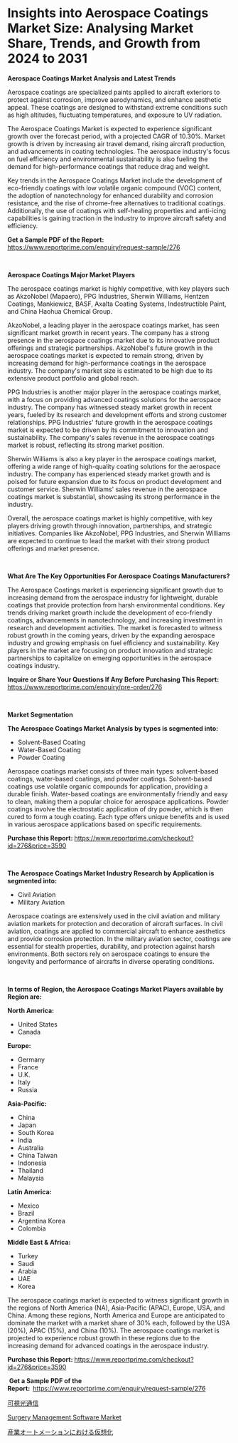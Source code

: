 <p><h1>Insights into Aerospace Coatings Market Size: Analysing Market Share, Trends, and Growth from 2024 to 2031</h1></p><p><strong>Aerospace Coatings Market Analysis and Latest Trends</strong></p>
<p><p>Aerospace coatings are specialized paints applied to aircraft exteriors to protect against corrosion, improve aerodynamics, and enhance aesthetic appeal. These coatings are designed to withstand extreme conditions such as high altitudes, fluctuating temperatures, and exposure to UV radiation.</p><p>The Aerospace Coatings Market is expected to experience significant growth over the forecast period, with a projected CAGR of 10.30%. Market growth is driven by increasing air travel demand, rising aircraft production, and advancements in coating technologies. The aerospace industry's focus on fuel efficiency and environmental sustainability is also fueling the demand for high-performance coatings that reduce drag and weight.</p><p>Key trends in the Aerospace Coatings Market include the development of eco-friendly coatings with low volatile organic compound (VOC) content, the adoption of nanotechnology for enhanced durability and corrosion resistance, and the rise of chrome-free alternatives to traditional coatings. Additionally, the use of coatings with self-healing properties and anti-icing capabilities is gaining traction in the industry to improve aircraft safety and efficiency.</p></p>
<p><strong>Get a Sample PDF of the Report:&nbsp;</strong> <a href="https://www.reportprime.com/enquiry/request-sample/276">https://www.reportprime.com/enquiry/request-sample/276</a></p>
<p>&nbsp;</p>
<p><strong>Aerospace Coatings Major Market Players</strong></p>
<p><p>The aerospace coatings market is highly competitive, with key players such as AkzoNobel (Mapaero), PPG Industries, Sherwin Williams, Hentzen Coatings, Mankiewicz, BASF, Axalta Coating Systems, Indestructible Paint, and China Haohua Chemical Group. </p><p>AkzoNobel, a leading player in the aerospace coatings market, has seen significant market growth in recent years. The company has a strong presence in the aerospace coatings market due to its innovative product offerings and strategic partnerships. AkzoNobel's future growth in the aerospace coatings market is expected to remain strong, driven by increasing demand for high-performance coatings in the aerospace industry. The company's market size is estimated to be high due to its extensive product portfolio and global reach.</p><p>PPG Industries is another major player in the aerospace coatings market, with a focus on providing advanced coatings solutions for the aerospace industry. The company has witnessed steady market growth in recent years, fueled by its research and development efforts and strong customer relationships. PPG Industries' future growth in the aerospace coatings market is expected to be driven by its commitment to innovation and sustainability. The company's sales revenue in the aerospace coatings market is robust, reflecting its strong market position.</p><p>Sherwin Williams is also a key player in the aerospace coatings market, offering a wide range of high-quality coating solutions for the aerospace industry. The company has experienced steady market growth and is poised for future expansion due to its focus on product development and customer service. Sherwin Williams' sales revenue in the aerospace coatings market is substantial, showcasing its strong performance in the industry.</p><p>Overall, the aerospace coatings market is highly competitive, with key players driving growth through innovation, partnerships, and strategic initiatives. Companies like AkzoNobel, PPG Industries, and Sherwin Williams are expected to continue to lead the market with their strong product offerings and market presence.</p></p>
<p>&nbsp;</p>
<p><strong>What Are The Key Opportunities For Aerospace Coatings Manufacturers?</strong></p>
<p><p>The Aerospace Coatings market is experiencing significant growth due to increasing demand from the aerospace industry for lightweight, durable coatings that provide protection from harsh environmental conditions. Key trends driving market growth include the development of eco-friendly coatings, advancements in nanotechnology, and increasing investment in research and development activities. The market is forecasted to witness robust growth in the coming years, driven by the expanding aerospace industry and growing emphasis on fuel efficiency and sustainability. Key players in the market are focusing on product innovation and strategic partnerships to capitalize on emerging opportunities in the aerospace coatings industry.</p></p>
<p><strong>Inquire or Share Your Questions If Any Before Purchasing This Report:</strong> <a href="https://www.reportprime.com/enquiry/pre-order/276">https://www.reportprime.com/enquiry/pre-order/276</a></p>
<p>&nbsp;</p>
<p><strong>Market Segmentation</strong></p>
<p><strong>The Aerospace Coatings Market Analysis by types is segmented into:</strong></p>
<p><ul><li>Solvent-Based Coating</li><li>Water-Based Coating</li><li>Powder Coating</li></ul></p>
<p><p>Aerospace coatings market consists of three main types: solvent-based coatings, water-based coatings, and powder coatings. Solvent-based coatings use volatile organic compounds for application, providing a durable finish. Water-based coatings are environmentally friendly and easy to clean, making them a popular choice for aerospace applications. Powder coatings involve the electrostatic application of dry powder, which is then cured to form a tough coating. Each type offers unique benefits and is used in various aerospace applications based on specific requirements.</p></p>
<p><strong>Purchase this Report:&nbsp;</strong><a href="https://www.reportprime.com/checkout?id=276&price=3590">https://www.reportprime.com/checkout?id=276&price=3590</a></p>
<p>&nbsp;</p>
<p><strong>The Aerospace Coatings Market Industry Research by Application is segmented into:</strong></p>
<p><ul><li>Civil Aviation</li><li>Military Aviation</li></ul></p>
<p><p>Aerospace coatings are extensively used in the civil aviation and military aviation markets for protection and decoration of aircraft surfaces. In civil aviation, coatings are applied to commercial aircraft to enhance aesthetics and provide corrosion protection. In the military aviation sector, coatings are essential for stealth properties, durability, and protection against harsh environments. Both sectors rely on aerospace coatings to ensure the longevity and performance of aircrafts in diverse operating conditions.</p></p>
<p>&nbsp;</p>
<p><strong>In terms of Region, the Aerospace Coatings Market Players available by Region are:</strong></p>
<p>
    <p> <strong> North America: </strong>
        <ul>
            <li>United States</li>
            <li>Canada</li>
        </ul>
        </p> 
    <p> <strong> Europe: </strong>
        <ul>
            <li>Germany</li>
            <li>France</li>
            <li>U.K.</li>
            <li>Italy</li>
            <li>Russia</li>
        </ul>
        </p> 
    <p> <strong> Asia-Pacific: </strong>
        <ul>
            <li>China</li>
            <li>Japan</li>
            <li>South Korea</li>
            <li>India</li>
            <li>Australia</li>
            <li>China Taiwan</li>
            <li>Indonesia</li>
            <li>Thailand</li>
            <li>Malaysia</li>
        </ul>
        </p> 
    <p> <strong> Latin America: </strong>
        <ul>
            <li>Mexico</li>
            <li>Brazil</li>
            <li>Argentina Korea</li>
            <li>Colombia</li>
        </ul>
        </p> 
    <p> <strong> Middle East & Africa: </strong>
        <ul>
            <li>Turkey</li>
            <li>Saudi</li>
            <li>Arabia</li>
            <li>UAE</li>
            <li>Korea</li>
        </ul>
    </p>
    </p>
<p><p>The aerospace coatings market is expected to witness significant growth in the regions of North America (NA), Asia-Pacific (APAC), Europe, USA, and China. Among these regions, North America and Europe are anticipated to dominate the market with a market share of 30% each, followed by the USA (20%), APAC (15%), and China (10%). The aerospace coatings market is projected to experience robust growth in these regions due to the increasing demand for advanced coatings in the aerospace industry.</p></p>
<p><strong>Purchase this Report: </strong><a href="https://www.reportprime.com/checkout?id=276&price=3590">https://www.reportprime.com/checkout?id=276&price=3590</a></p>
<p>&nbsp;<strong>Get a Sample PDF of the Report:&nbsp;&nbsp;</strong><a href="https://www.reportprime.com/enquiry/request-sample/276">https://www.reportprime.com/enquiry/request-sample/276</a></p>
<p><strong></strong></p>
<p><p><a href="https://medium.com/@evekerluke2023/%E5%8F%AF%E8%A6%96%E5%85%89%E9%80%9A%E4%BF%A1%E5%B8%82%E5%A0%B4%E8%AA%BF%E6%9F%BB%E3%83%AC%E3%83%9D%E3%83%BC%E3%83%88-%E3%81%9D%E3%81%AE%E6%AD%B4%E5%8F%B2%E3%81%A82024%E5%B9%B4%E3%81%8B%E3%82%892031%E5%B9%B4%E3%81%BE%E3%81%A7%E3%81%AE%E4%BA%88%E6%B8%AC-d2e01a3f0db7">可視光通信</a></p><p><a href="https://view.publitas.com/reportprime-1/surgery-management-software-market-research-report-the-key-to-successful-business-strategy-forecasted-for-period-from-2023-2030/">Surgery Management Software Market</a></p><p><a href="https://medium.com/@evekerluke2023/%E7%94%A3%E6%A5%AD%E8%87%AA%E5%8B%95%E5%8C%96%E5%B8%82%E5%A0%B4%E3%81%AB%E3%81%8A%E3%81%91%E3%82%8B%E4%BB%AE%E6%83%B3%E5%8C%96-%E5%B8%82%E5%A0%B4cagr-%E5%B8%82%E5%A0%B4%E3%83%88%E3%83%AC%E3%83%B3%E3%83%89-%E3%81%8A%E3%82%88%E3%81%B3%E6%88%90%E9%95%B7%E6%88%A6%E7%95%A5%E3%81%AB%E9%96%A2%E3%81%99%E3%82%8B%E6%B4%9E%E5%AF%9F-21bb0bbc52f2">産業オートメーションにおける仮想化</a></p></p>